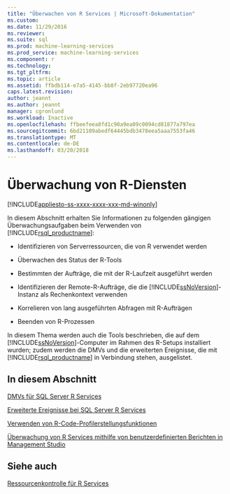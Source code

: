 ```yaml
---
title: "Überwachen von R Services | Microsoft-Dokumentation"
ms.custom: 
ms.date: 11/29/2016
ms.reviewer: 
ms.suite: sql
ms.prod: machine-learning-services
ms.prod_service: machine-learning-services
ms.component: r
ms.technology: 
ms.tgt_pltfrm: 
ms.topic: article
ms.assetid: ffbdb114-e7a5-4145-bb8f-2eb97720ea96
caps.latest.revision: 
author: jeannt
ms.author: jeannt
manager: cgronlund
ms.workload: Inactive
ms.openlocfilehash: ffbeefeea8fd1c90a9ea09c0094cd81877a797ea
ms.sourcegitcommit: 6bd21109abedf64445bdb3478eea5aaa7553fa46
ms.translationtype: MT
ms.contentlocale: de-DE
ms.lasthandoff: 03/20/2018
---
```

# <a name="monitoring-r-services"></a>Überwachung von R-Diensten
[!INCLUDE[appliesto-ss-xxxx-xxxx-xxx-md-winonly](../../includes/appliesto-ss-xxxx-xxxx-xxx-md-winonly.md)]

In diesem Abschnitt erhalten Sie Informationen zu folgenden gängigen Überwachungsaufgaben beim Verwenden von [!INCLUDE[rsql_productname](../../includes/rsql-productname-md.md)]:  
  
-   Identifizieren von Serverressourcen, die von R verwendet werden  
  
-   Überwachen des Status der R-Tools  
  
-   Bestimmten der Aufträge, die mit der R-Laufzeit ausgeführt werden  
  
-   Identifizieren der Remote-R-Aufträge, die die [!INCLUDE[ssNoVersion](../../includes/ssnoversion-md.md)]-Instanz als Rechenkontext verwenden  
  
-   Korrelieren von lang ausgeführten Abfragen mit R-Aufträgen  
  
-   Beenden von R-Prozessen  
  
 In diesem Thema werden auch die Tools beschrieben, die auf dem [!INCLUDE[ssNoVersion](../../includes/ssnoversion-md.md)]-Computer im Rahmen des R-Setups installiert wurden; zudem werden die DMVs und die erweiterten Ereignisse, die mit [!INCLUDE[rsql_productname](../../includes/rsql-productname-md.md)] in Verbindung stehen, ausgelistet.  
  
## <a name="in-this-section"></a>In diesem Abschnitt

[DMVs für SQL Server R Services](../../advanced-analytics/r-services/dmvs-for-sql-server-r-services.md)

[Erweiterte Ereignisse bei SQL Server R Services](../../advanced-analytics/r-services/extended-events-for-sql-server-r-services.md)

[Verwenden von R-Code-Profilerstellungsfunktionen](../../advanced-analytics/r-services/using-r-code-profiling-functions.md)

[Überwachung von R Services mithilfe von benutzerdefinierten Berichten in Management Studio](../../advanced-analytics/r-services/monitor-r-services-using-custom-reports-in-management-studio.md)
  
## <a name="see-also"></a>Siehe auch  
 [Ressourcenkontrolle für R Services](../../advanced-analytics/r-services/resource-governance-for-r-services.md)  
  
  

